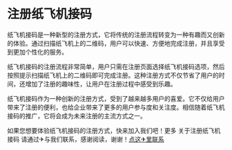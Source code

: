 # 注册纸飞机接码

纸飞机接码是一种新型的注册方式，它将传统的注册流程转变为一种有趣而又创新的体验。通过扫描纸飞机上的二维码，用户可以快速、方便地完成注册，并且享受到更加个性化的服务。

纸飞机接码的注册流程非常简单，用户只需在注册页面选择纸飞机接码选项，然后按照提示扫描纸飞机上的二维码即可完成注册。这种注册方式不仅节省了用户的时间，还增加了注册的趣味性，让用户在注册过程中感受到乐趣。

纸飞机接码作为一种创新的注册方式，受到了越来越多用户的喜爱。它不仅给用户带来了注册的便利，也给企业带来了更多的用户参与度和关注度。相信随着纸飞机接码的推广，它将会成为未来注册的主流方式之一。

如果您想要体验纸飞机接码的注册方式，快来加入我们吧！更多 关于注册纸飞机接码 请通过✈与我们联系，感谢阅读，谢谢！[点这✈里联系](https://c.k02.cc)